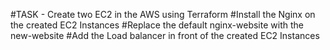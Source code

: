 
 #TASK - Create two EC2 in the AWS using Terraform
 #Install the Nginx on the created EC2 Instances
 #Replace the default nginx-website with the new-website
 #Add the Load balancer in front of the created EC2 Instances
